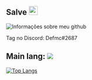 ## Salve <img src="https://github.com/TheDudeThatCode/TheDudeThatCode/blob/master/Assets/Earth.gif" width="24px">

![Informações sobre meu github](https://github-readme-stats.vercel.app/api?username=defmc&theme=gotham&show_icons=true)

Tag no Discord: Defmc#2687

Main lang: <img src="https://img.shields.io/badge/-C%20&%20C++-659ad2?style=flat&logo=c%2B%2B&logoColor=ffffff">
----
[![Top Langs](https://github-readme-stats.vercel.app/api/top-langs/?username=defmc&layout=compact)](https://github.com/anuraghazra/github-readme-stats)

